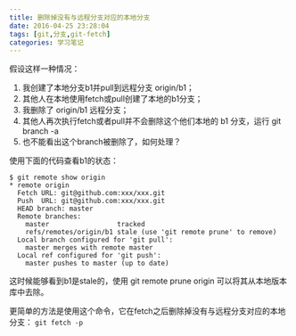 ```yaml
---
title: 删除掉没有与远程分支对应的本地分支
date: 2016-04-25 23:28:04
tags: [git,分支,git-fetch]
categories: 学习笔记
---
```

假设这样一种情况：

 1. 我创建了本地分支b1并pull到远程分支 origin/b1；
 2. 其他人在本地使用fetch或pull创建了本地的b1分支；
 3. 我删除了 origin/b1 远程分支；
 4. 其他人再次执行fetch或者pull并不会删除这个他们本地的 b1 分支，运行 git branch -a 
 5. 也不能看出这个branch被删除了，如何处理？

<!--more-->
 
使用下面的代码查看b1的状态：

    $ git remote show origin
    * remote origin
      Fetch URL: git@github.com:xxx/xxx.git
      Push  URL: git@github.com:xxx/xxx.git
      HEAD branch: master
      Remote branches:
        master                 tracked
        refs/remotes/origin/b1 stale (use 'git remote prune' to remove)
      Local branch configured for 'git pull':
        master merges with remote master
      Local ref configured for 'git push':
        master pushes to master (up to date)
		
		
这时候能够看到b1是stale的，使用 git remote prune origin 可以将其从本地版本库中去除。

更简单的方法是使用这个命令，它在fetch之后删除掉没有与远程分支对应的本地分支：
`git fetch -p`